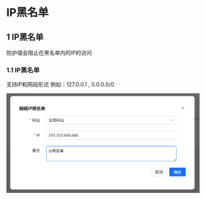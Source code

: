 # IP黑名单
 
## 1 IP黑名单 
防护墙会阻止在黑名单内的IP的访问
### 1.1 IP黑名单
支持IP和网段形式
例如：127.0.0.1 , 0.0.0.0/0

![IP黑名单](/images/ipblack.png)
 
 